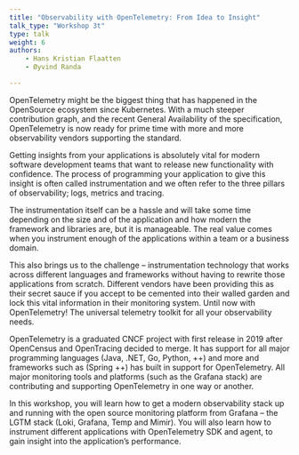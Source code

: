```yaml
---
title: "Observability with OpenTelemetry: From Idea to Insight"
talk_type: "Workshop 3t"
type: talk
weight: 6
authors:
    - Hans Kristian Flaatten
    - Øyvind Randa

---
```

OpenTelemetry might be the biggest thing that has happened in the OpenSource ecosystem since Kubernetes. With a much steeper contribution graph, and the recent General Availability of the specification, OpenTelemetry is now ready for prime time with more and more observability vendors supporting the standard.

Getting insights from your applications is absolutely vital for modern software development teams that want to release new functionality with confidence. The process of programming your application to give this insight is often called instrumentation and we often refer to the three pillars of observability; logs, metrics and tracing.

The instrumentation itself can be a hassle and will take some time depending on the size and of the application and how modern the framework and libraries are, but it is manageable. The real value comes when you instrument enough of the applications within a team or a business domain. 

This also brings us to the challenge – instrumentation technology that works across different languages and frameworks without having to rewrite those applications from scratch. Different vendors have been providing this as their secret sauce if you accept to be cemented into their walled garden and lock this vital information in their monitoring system. Until now with OpenTelemetry! The universal telemetry toolkit for all your observability needs. 

OpenTelemetry is a graduated CNCF project with first release in 2019 after OpenCensus and OpenTracing decided to merge. It has support for all major programming languages (Java, .NET, Go, Python, ++) and more and frameworks such as (Spring ++) has built in support for OpenTelemetry. All major monitoring tools and platforms (such as the Grafana stack) are contributing and supporting OpenTelemetry in one way or another.

In this workshop, you will learn how to get a modern observability stack up and running with the open source monitoring platform from Grafana – the LGTM stack (Loki, Grafana, Temp and Mimir). You will also learn how to instrument different applications with OpenTelemetry SDK and agent, to gain insight into the application’s performance. 
